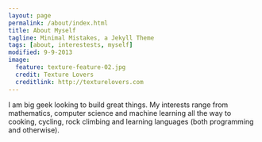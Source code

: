 ```yaml
---
layout: page
permalink: /about/index.html
title: About Myself
tagline: Minimal Mistakes, a Jekyll Theme
tags: [about, interestests, myself]
modified: 9-9-2013
image:
  feature: texture-feature-02.jpg
  credit: Texture Lovers
  creditlink: http://texturelovers.com
---
```


I am big geek looking to build great things. My interests range from
mathematics, computer science and machine learning all the way to
cooking, cycling, rock climbing and learning languages (both
programming and otherwise).


